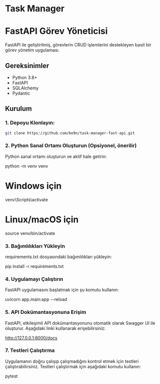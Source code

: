 
# Task Manager

# FastAPI Görev Yöneticisi

FastAPI ile geliştirilmiş, görevlerin CRUD işlemlerini destekleyen basit bir görev yönetim uygulaması.

## Gereksinimler

- Python 3.8+
- FastAPI
- SQLAlchemy
- Pydantic

## Kurulum

### 1. Depoyu Klonlayın:
```bash
git clone https://github.com/be9n/task-manager-fast-api.git
```

### 2. Python Sanal Ortamı Oluşturun (Opsiyonel, önerilir)
Python sanal ortamı oluşturun ve aktif hale getirin:

python -m venv venv
# Windows için
venv\Scripts\activate
# Linux/macOS için
source venv/bin/activate


### 3. Bağımlılıkları Yükleyin
requirements.txt dosyasındaki bağımlılıkları yükleyin:

pip install -r requirements.txt

### 4. Uygulamayı Çalıştırın
FastAPI uygulamasını başlatmak için şu komutu kullanın:

uvicorn app.main:app --reload

### 5. API Dokümantasyonuna Erişim
FastAPI, etkileşimli API dokümantasyonunu otomatik olarak Swagger UI ile oluşturur. Aşağıdaki linki kullanarak erişebilirsiniz:

http://127.0.0.1:8000/docs


### 7. Testleri Çalıştırma
Uygulamanın doğru çalışıp çalışmadığını kontrol etmek için testleri çalıştırabilirsiniz. Testleri çalıştırmak için aşağıdaki komutu kullanın:

pytest
